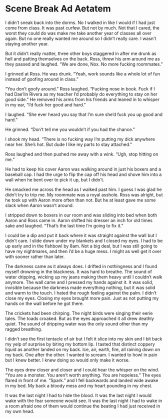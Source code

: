 #  Scene Break Ad Aetatem

I didn’t sneak back into the dorms. No I walked in like I would if I had just
come from class. It was past curfew. But not by much. Not that I cared, the
worst they could do was make me take another year of classes all over again. But
no one really wanted me around so I didn’t really care. I wasn’t staying another
year.

But it didn’t really matter, three other boys staggered in after me drunk as
hell and patting themselves on the back. Ross, threw his arm around me as they
passed and laughed. “We are done, Nox. No more fucking roommates.”

I grinned at Ross. He was drunk. “Yeah, work sounds like a whole lot of fun
instead of goofing around in class.”

“You don’t goofy around.” Ross laughed. “Fucking nose in book. Fuck if I had
Dae’lin Rivera as my teacher I’d probably do everything to stay on her good
side.” He removed his arms from his friends and leaned in to whisper in my ear,
“I’d fuck her good and hard.”

I laughed. “She ever heard you say that I’m sure she’d fuck you up good and
hard.”

He grinned. “Don’t tell me you wouldn’t if you had the chance.”

I shook my head. “There is no fucking way I’m putting my dick anywhere near her.
She’s hot. But dude I like my parts to stay attached.”

Ross laughed and then pushed me away with a wink. “Ugh, stop hitting on me.”

He had to keep his cover Aaron was walking around in just his boxers and a
baseball cap. I had the urge to flip the cap off his head and shove him into a
wall when he bent over to pick it up, but I didn’t.

He smacked me across the head as I walked past him. I guess I was glad he didn’t
try to trip me. My roommate was a royal asshole. Ross was alright, but he took
up with Aaron more often than not. But he at least gave me some slack when Aaron
wasn’t around.

I stripped down to boxers in our room and was sliding into bed when both Aaron
and Ross came in. Aaron shifted his dresser an inch for old times sake and
laughed. “That’s the last time I’m going to fix it.”

I could be a dip and put it back where it was straight against the wall but I
didn’t care. I slide down under my blankets and I closed my eyes. I had to be up
early and in the fishbowl by 8am. Not a big deal, but I was still going to have
my nightmares, and then I’d be a huge mess. I might as well get it over with
sooner rather than later.

The darkness came as it always does. I drifted in nothingness and I found myself
drowning in the blackness. It was hard to breathe. The sound of water dripping,
wicking up my jeans making them heavy until I couldn’t walk anymore. The wall
came and I pressed my hands against it. It was solid, invisible because the
darkness made everything nothing, but it was solid and warm to the touch. I
hated the rough feeling against the palm. I didn’t close my eyes. Closing my
eyes brought more pain. Just as not putting my hands on the wall before he got
there.

The crickets had been chirping. The night birds were singing their eerie tales.
The toads croaked. But as the eyes approached it all drew deathly quiet. The
sound of dripping water was the only sound other than my ragged breathing.

I didn’t see the first tentacle of air but I felt it slice into my skin and I
bit back my yelp of surprise by biting my bottom lip. I tasted that distinct
coppery liquid as another landed on my back. Ice, air, earth, fire, all raining
down on my back. One after the other. I wanted to scream. I wanted to howl in
pain but I knew better. I knew doing so would only make it worse.

The eyes drew closer and closer and I could hear the whisper on the wind. “You
are a monster. You aren’t worth anything. You are hopeless.” The eyes flared in
front of me. “Spark.” and I fell backwards and landed wide awake in my bed. My
back a bloody mess and my heart pounding in my chest.

It was the last night I had to hide the blood. It was the last night I would
wake with the fear someone would see. It was the last night I had to wake in a
room afraid one of them would continue the beating I had just received in my own
head.

